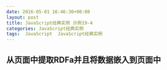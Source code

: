 ```yaml
---
date: 2016-05-01 16:46:30+00:00
layout: post
title: JavaScript经典实例 示例19-4
categories: JavaScript经典实例
tags:  JavaScript  JavaScript经典实例
---
```

从页面中提取RDFa并且将数据嵌入到页面中
----------------

<html xmlns="http://www.w3.org/1999/xhtml"
    xmlns:rdf="http://www.w3.org/1999/02/22-rdf-syntax-ns#"
    xmlns:dc="http://purl.org/dc/elements/1.1/"
    xmlns:foaf="http://xmlns.com/foaf/0.1/">
    <head profile="http://ns.inria.fr/grddl/rdfa/">
        <title>Biblio description</title>
        <style type="text/css">
            div
            {
                margin: 20px;
            }
        </style>
        <script type="text/javascript" src="/assets/media/image/json2.js"></script>
        <script type="text/javascript" src="/assets/media/image/jquery-2.2.4.js"></script>
        <script type="text/javascript" src="/assets/media/image/jquery.rdfquery.rdfa-1.0.js"></script>
        <script type="text/javascript">
            window.onload = function() {
                var j = $('#biblio').rdf()
                    .base('http://burningbird.net')
                    .prefix('rdf', 'http://www.w3.org/1999/02/22-rdf-syntax-ns#')
                    .prefix('dc', 'http://purl.org/dc/elements/1.1/')
                    .prefix('foaf', 'http://xmlns.com/foaf/0.1/'),
                    d = j.databank.dump();
                    str = JSON.stringify(d);
                
                document.getElementById('result1').innerHTML = str;
                
                var t = j.databank.triples(),
                    str2 = '';
                
                for (var i = 0; i < t.length; i++) {
                    str2 = str2 + t[i].toString().replace(/</g, '&lt;').replace(/>/g, '&gt;') + '<br />';
                }
                
                document.getElementById('result2').innerHTML = str2;
            }
        </script>
    </head>
    <body>
        <h1>Biblio description</h1>
        <dl about="http://www.w3.org/TR/2004/REC-rdf-mt-20040210/" id="biblio">
            <dt>Title</dt>
            <dd property="dc:title">
                RDF Semantics - W3C Recommendation 10 February 2004
            </dd>
            <dt>Author</dt>
            <dd rel="dc:creator" href="#a1">
                <span id="a1">
                    <link rel="rdf:type" href="[foaf:Preson]" />
                    <span property="foaf:name">Patrick Hayes</span>
                    see <a rel="foaf:homeage" href="http://www.ihmc.us/users/user.php?UserID=42">homepage</a>
                </span>
            </dd>
        </dl>
        <div id="result1"></div>
        <div id="result2"></div>
    </body>
</html>

源码如下：

{% highlight yaml %} 
<!DOCTYPE html>
<html xmlns="http://www.w3.org/1999/xhtml"
    xmlns:rdf="http://www.w3.org/1999/02/22-rdf-syntax-ns#"
    xmlns:dc="http://purl.org/dc/elements/1.1/"
    xmlns:foaf="http://xmlns.com/foaf/0.1/">
    <head profile="http://ns.inria.fr/grddl/rdfa/">
        <title>Biblio description</title>
        <style type="text/css">
            div
            {
                margin: 20px;
            }
        </style>
        <script type="text/javascript" src="/assets/media/image/json2.js"></script>
        <script type="text/javascript" src="/assets/media/image/jquery-2.2.4.js"></script>
        <script type="text/javascript" src="/assets/media/image/jquery.rdfquery.rdfa-1.0.js"></script>
        <script type="text/javascript">
            window.onload = function() {
                var j = $('#biblio').rdf()
                    .base('http://burningbird.net')
                    .prefix('rdf', 'http://www.w3.org/1999/02/22-rdf-syntax-ns#')
                    .prefix('dc', 'http://purl.org/dc/elements/1.1/')
                    .prefix('foaf', 'http://xmlns.com/foaf/0.1/'),
                    d = j.databank.dump();
                    str = JSON.stringify(d);
                
                document.getElementById('result1').innerHTML = str;
                
                var t = j.databank.triples(),
                    str2 = '';
                
                for (var i = 0; i < t.length; i++) {
                    str2 = str2 + t[i].toString().replace(/</g, '&lt;').replace(/>/g, '&gt;') + '<br />';
                }
                
                document.getElementById('result2').innerHTML = str2;
            }
        </script>
    </head>
    <body>
        <h1>Biblio description</h1>
        <dl about="http://www.w3.org/TR/2004/REC-rdf-mt-20040210/" id="biblio">
            <dt>Title</dt>
            <dd property="dc:title">
                RDF Semantics - W3C Recommendation 10 February 2004
            </dd>
            <dt>Author</dt>
            <dd rel="dc:creator" href="#a1">
                <span id="a1">
                    <link rel="rdf:type" href="[foaf:Preson]" />
                    <span property="foaf:name">Patrick Hayes</span>
                    see <a rel="foaf:homeage" href="http://www.ihmc.us/users/user.php?UserID=42">homepage</a>
                </span>
            </dd>
        </dl>
        <div id="result1"></div>
        <div id="result2"></div>
    </body>
</html>
{% endhighlight %}

